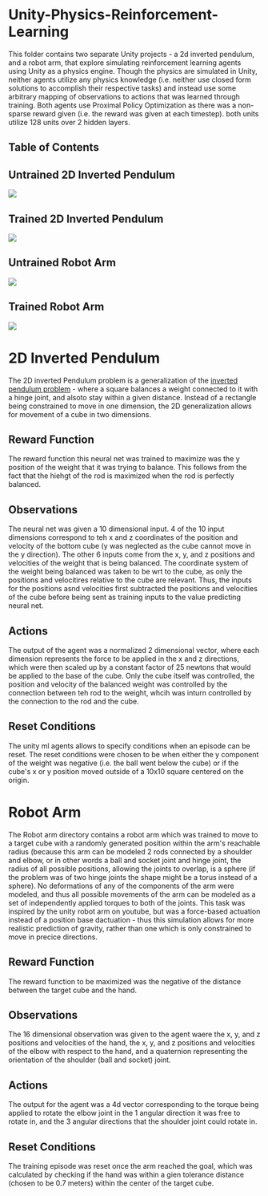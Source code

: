 # Unity-Physics-Reinforcement-Learning
This folder contains two separate Unity projects - a 2d inverted pendulum, and a robot arm, that explore simulating reinforcement learning agents using Unity as a physics engine. Though the physics are simulated in Unity, neither agents utilize any physics knowledge (i.e. neither use closed form solutions to accomplish their respective tasks) and instead use some arbitrary mapping of observations to actions that was learned through training. Both agents use Proximal Policy Optimization as there was a non-sparse reward given (i.e. the reward was given at each timestep). both units utilize 128 units over 2 hidden layers. 
## Table of Contents

## Untrained 2D Inverted Pendulum
![](/GameGifs/2d_pendulum-untrained.gif)

## Trained 2D Inverted Pendulum
![](/GameGifs/2d_pendulum-trained.gif)
## Untrained Robot Arm
![](/GameGifs/robo_arm_untrained.gif)
## Trained Robot Arm
![](/GameGifs/robo_arm_trained.gif)
# 2D Inverted Pendulum
The 2D inverted Pendulum problem is a generalization of the [inverted pendulum problem](https://www.youtube.com/watch?v=ycsYhmwX9lM) - where a square balances a weight connected  to it with a hinge joint, and alsoto stay within a given distance. Instead of a rectangle being constrained to move in one dimension, the 2D generalization allows for movement of a cube in two dimensions. 


## Reward Function
The reward function this neural net was trained to maximize was the y position of the weight that it was trying to balance. This follows from the fact that the hiehgt of the rod is maximized when the rod is perfectly balanced.
## Observations 
The neural net was given a 10 dimensional input. 4 of the 10 input dimensions correspond to teh x and z coordinates of the position and velocity of the bottom cube (y was neglected as the cube cannot move in the y direction). The other 6 inputs come from the x, y, and z positions and velocities of the weight that is being balanced. The coordinate system of the weight being balanced was taken to be wrt to the cube, as only the positions and velocitires relative to the cube are relevant. Thus, the inputs for the positions asnd velocities first subtracted the positions and velocities of the cube before being sent as training inputs to the value predicting neural net. 
## Actions
The output of the agent was a normalized 2 dimensional vector, where each dimension represents the force to be applied in the x and z directions, which were then scaled up by a constant factor of 25 newtons that would be applied to the base of the cube. Only the cube itself was controlled, the position and velocity of the balanced weight was controlled by the connection between teh rod to the weight, whcih was inturn controlled by the connection to the rod and the cube. 
## Reset Conditions
The unity ml agents allows to specify conditions when an episode can be reset. The reset conditions were chosen to be when either the y component of the weight was negative (i.e. the ball went below the cube) or if the cube's x or y position moved outside of a 10x10 square centered on the origin. 

# Robot Arm
The Robot arm directory contains a robot arm which was trained to move to a target cube with a randomly generated position within the arm's reachable radius (because this arm can be modeled 2 rods connected by a shoulder and elbow, or in other words a ball and socket joint and hinge joint, the radius of all possible positions, allowing the joints to overlap, is a sphere (if the problem was of two hinge joints the shape might be a torus instead of a sphere). No deformations of any of the components of the arm were modeled, and thus all possible movements of the arm can be modeled as a set of independently applied torques to both of the joints. This task was inspired by the unity robot arm on youtube, but was a force-based actuation instead of a position base dactuation - thus this simulation allows for more realistic prediction of gravity, rather than one which is only constrained to move in precice directions. 
## Reward Function
The reward function to be maximized was the negative of the distance between the target cube and the hand. 
## Observations 
The 16 dimensional observation was given to the agent waere the x, y, and z positions and velocities of the hand, the x, y, and z positions and velocities of the elbow with respect to the hand, and a quaternion representing the orientation of the shoulder (ball and socket) joint. 
## Actions
The output for the agent was a 4d vector corresponding to the torque being applied to rotate the elbow joint in the 1 angular direction it was free to rotate in, and the 3 angular directions that the shoulder joint could rotate in. 
## Reset Conditions
The training episode was reset once the arm reached the goal, which was calculated by checking if the hand was within a gien tolerance distance (chosen to be 0.7 meters) within the center of the target cube.

